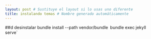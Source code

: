 ```yaml
---
layout: post # Sustituye el layout si lo usas uno diferente
title: instalando temas # Nombre generado automáticamente
---
```


##d desinstalar
 bundle install --path vendor/bundle`
 `bundle exec jekyll serve`

